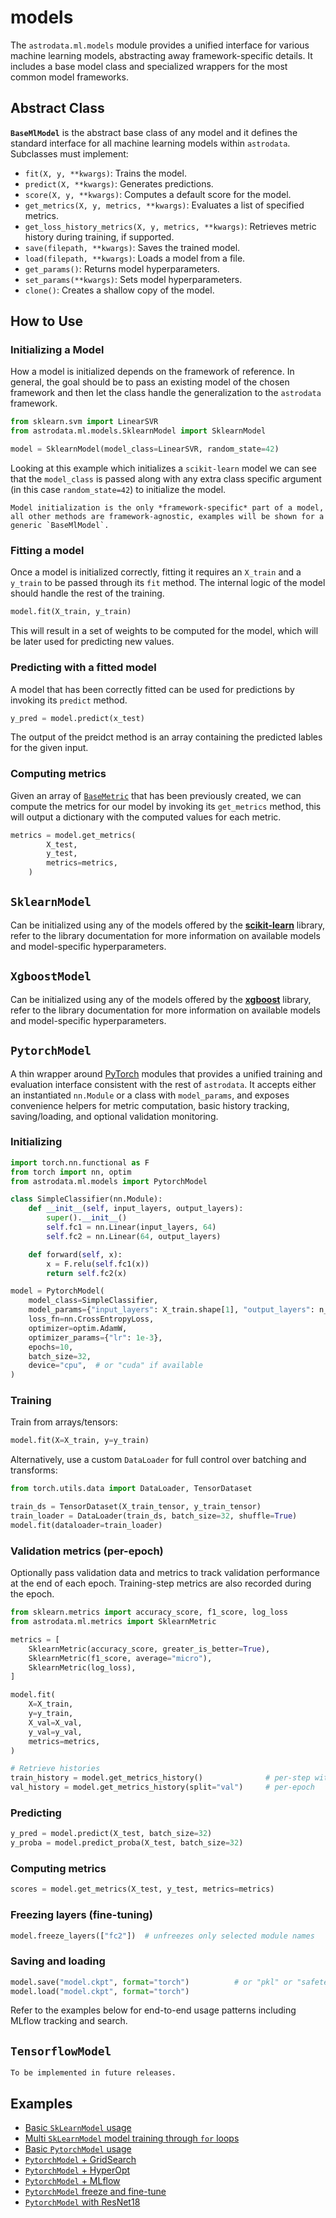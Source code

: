 # models

The `astrodata.ml.models` module provides a unified interface for various machine learning models, abstracting away framework-specific details. It includes a base model class and specialized wrappers for the most common model frameworks.

## Abstract Class

**`BaseMlModel`** is the abstract base class of any model and it defines the standard interface for all machine learning models within `astrodata`. Subclasses must implement:
  * `fit(X, y, **kwargs)`: Trains the model.
  * `predict(X, **kwargs)`: Generates predictions.
  * `score(X, y, **kwargs)`: Computes a default score for the model.
  * `get_metrics(X, y, metrics, **kwargs)`: Evaluates a list of specified metrics.
  * `get_loss_history_metrics(X, y, metrics, **kwargs)`: Retrieves metric history during training, if supported.
  * `save(filepath, **kwargs)`: Saves the trained model.
  * `load(filepath, **kwargs)`: Loads a model from a file.
  * `get_params()`: Returns model hyperparameters.
  * `set_params(**kwargs)`: Sets model hyperparameters.
  * `clone()`: Creates a shallow copy of the model.

## How to Use

### Initializing a Model

How a model is initialized depends on the framework of reference. In general, the goal should be to pass an existing model of the chosen framework and then let the class handle the generalization to the `astrodata` framework.

```python
from sklearn.svm import LinearSVR
from astrodata.ml.models.SklearnModel import SklearnModel

model = SklearnModel(model_class=LinearSVR, random_state=42)
```

Looking at this example which initializes a `scikit-learn` model we can see that the `model_class` is passed along with any extra class specific argument (in this case `random_state=42`) to initialize the model.

```{hint}
Model initialization is the only *framework-specific* part of a model, all other methods are framework-agnostic, examples will be shown for a generic `BaseMlModel`.
```

### Fitting a model

Once a model is initialized correctly, fitting it requires an `X_train` and a `y_train` to be passed through its `fit` method. The internal logic of the model should handle the rest of the training.

```python
model.fit(X_train, y_train)
```

This will result in a set of weights to be computed for the model, which will be later used for predicting new values.


### Predicting with a fitted model

A model that has been correctly fitted can be used for predictions by invoking its `predict` method.

```python
y_pred = model.predict(x_test)
```

The output of the preidct method is an array containing the predicted lables for the given input.

### Computing metrics

Given an array of [`BaseMetric`](<project:./ml.metrics.md>) that has been previously created, we can compute the metrics for our model by invoking its `get_metrics` method, this will output a dictionary with the computed values for each metric.

```python
metrics = model.get_metrics(
        X_test,
        y_test,
        metrics=metrics,
    )
```

## `SklearnModel`

Can be initialized using any of the models offered by the [**scikit-learn**](https://scikit-learn.org/stable/) library, refer to the library documentation for more information on available models and model-specific hyperparameters.

## `XgboostModel`

Can be initialized using any of the models offered by the [**xgboost**](https://xgboost.readthedocs.io/en/stable/) library, refer to the library documentation for more information on available models and model-specific hyperparameters.

## `PytorchModel`

A thin wrapper around [PyTorch](https://pytorch.org/) modules that provides a unified training and evaluation interface consistent with the rest of `astrodata`. It accepts either an instantiated `nn.Module` or a class with `model_params`, and exposes convenience helpers for metric computation, basic history tracking, saving/loading, and optional validation monitoring.

### Initializing

```python
import torch.nn.functional as F
from torch import nn, optim
from astrodata.ml.models import PytorchModel

class SimpleClassifier(nn.Module):
    def __init__(self, input_layers, output_layers):
        super().__init__()
        self.fc1 = nn.Linear(input_layers, 64)
        self.fc2 = nn.Linear(64, output_layers)

    def forward(self, x):
        x = F.relu(self.fc1(x))
        return self.fc2(x)

model = PytorchModel(
    model_class=SimpleClassifier,
    model_params={"input_layers": X_train.shape[1], "output_layers": n_classes},
    loss_fn=nn.CrossEntropyLoss,
    optimizer=optim.AdamW,
    optimizer_params={"lr": 1e-3},
    epochs=10,
    batch_size=32,
    device="cpu",  # or "cuda" if available
)
```

### Training

Train from arrays/tensors:

```python
model.fit(X=X_train, y=y_train)
```

Alternatively, use a custom `DataLoader` for full control over batching and transforms:

```python
from torch.utils.data import DataLoader, TensorDataset

train_ds = TensorDataset(X_train_tensor, y_train_tensor)
train_loader = DataLoader(train_ds, batch_size=32, shuffle=True)
model.fit(dataloader=train_loader)
```

### Validation metrics (per-epoch)

Optionally pass validation data and metrics to track validation performance at the end of each epoch. Training-step metrics are also recorded during the epoch.

```python
from sklearn.metrics import accuracy_score, f1_score, log_loss
from astrodata.ml.metrics import SklearnMetric

metrics = [
    SklearnMetric(accuracy_score, greater_is_better=True),
    SklearnMetric(f1_score, average="micro"),
    SklearnMetric(log_loss),
]

model.fit(
    X=X_train,
    y=y_train,
    X_val=X_val,
    y_val=y_val,
    metrics=metrics,
)

# Retrieve histories
train_history = model.get_metrics_history()              # per-step within epoch
val_history = model.get_metrics_history(split="val")     # per-epoch
```

### Predicting

```python
y_pred = model.predict(X_test, batch_size=32)
y_proba = model.predict_proba(X_test, batch_size=32)
```

### Computing metrics

```python
scores = model.get_metrics(X_test, y_test, metrics=metrics)
```

### Freezing layers (fine-tuning)

```python
model.freeze_layers(["fc2"])  # unfreezes only selected module names
```

### Saving and loading

```python
model.save("model.ckpt", format="torch")          # or "pkl" or "safetensors"
model.load("model.ckpt", format="torch")
```

Refer to the examples below for end-to-end usage patterns including MLflow tracking and search.

## `TensorflowModel`

```{attention}
To be implemented in future releases.
```

## Examples

- [Basic `SkLearnModel` usage](<project:../python_examples/ml/1_sklearn_example.rst>)
- [Multi `SkLearnModel` model training through `for` loops](<project:../python_examples/ml/2_multimodel_example.rst>)
- [Basic `PytorchModel` usage](<project:../python_examples/ml/8_pytorch_example.rst>)
- [`PytorchModel` + GridSearch](<project:../python_examples/ml/9_pytorch_gs_example.rst>)
- [`PytorchModel` + HyperOpt](<project:../python_examples/ml/10_pytorch_hp_example.rst>)
- [`PytorchModel` + MLflow](<project:../python_examples/ml/11_pytorch_mlflow_example.rst>)
- [`PytorchModel` freeze and fine-tune](<project:../python_examples/ml/12_pytorch_freeze_train.rst>)
- [`PytorchModel` with ResNet18](<project:../python_examples/ml/13_pytorch_resnet18.rst>)
